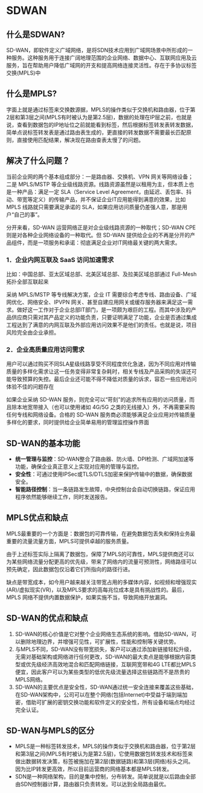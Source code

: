 # SDWAN

## 什么是SDWAN?

SD-WAN，即软件定义广域网络，是将SDN技术应用到广域网场景中所形成的一种服务。这种服务用于连接广阔地理范围的企业网络、数据中心、互联网应用及云服务，旨在帮助用户降低广域网的开支和提高网络连接灵活性。存在于多协议标签交换(MPLS)中



## 什么是MPLS?

字面上就是通过标签来交换数源据，MPLS的操作类似于交换机和路由器，位于第2层和第3层之间(MPLS有时被认为是第2.5层)，数据的处理在IP层之前，也就是说，查看到数据包的IP地址位之前就能看到标签，然后根据标签转发表转发数据，简单点说标签转发表是通过路由表生成的，更直接的转发数据不需要最长匹配原则，直接使用匹配结果，解决现在路由查表太慢了的问题。



## 解决了什么问题？

当前企业网的两个基本组成部分：一是路由器、交换机、VPN 网关等网络设备；二是 MPLS/MSTP 等企业级线路资源。线路资源虽然是以租用为主，但本质上也是一种产品：满足一定 SLA（Service Level Agreement，由延迟、丢包率、抖动、带宽等定义）的传输产品，并不保证企业IT应用能得到满意的效果，比如 MPLS 线路就只需要满足承诺的 SLA，如果应用访问质量仍差强人意，那是用户“自己的事”。

分开来看，SD-WAN 运营网络正是对企业级线路资源的一种取代；SD-WAN CPE 则是对各种企业网络设备的一种取代。但 SD-WAN 提供给企业的不再是分开的产品组件，而是一项服务和承诺：彻底满足企业对IT网络最关键的两大需求。

### 1．企业内网互联及 SaaS 访问加速需求

比如：中国总部、亚太区域总部、北美区域总部、及拉美区域总部通过 Full-Mesh 拓扑全部互联起来

采纳 MPLS/MSTP 等专线解决方案，企业 IT 需要综合考虑专线、路由设备、广域网优化、网络安全、IPVPN 网关、甚至自建应用网关或缓存服务器来满足这一需求。做好这一工作对于企业总部IT部门，是一项颇为艰巨的工程。而其中涉及的产品供应商只需对其产品定义的功能负责，只要证明满足了功能，企业是否通过集成工程达到了满意的内网互联及外部应用访问效果不是他们的责任。也就是说，项目风险完全由企业承担。

### 2．企业高质量应用访问需求

用户可以通过购买不同SLA星级线路享受不同程度优化急速，因为不同应用对传输质量的多样化需求让这一任务变得非常复杂耗时，相关专线及产品采购的失误还可能导致预算的失控。最后企业还可能不得不降低对质量的诉求，容忍一些应用访问体验不佳的问题存在

如果企业采纳 SD-WAN 服务，则完全可以“苛刻”的追求所有应用的访问质量，而且除本地宽带接入（也可以使用诸如 4G/5G 之类的无线接入）外，不再需要采购任何专线和网络设备。合格的 SD-WAN 服务商必须能够满足企业应用对传输质量多样化的要求，同时提供给企业简单易用的管理监控操作界面



## SD-WAN的基本功能

- **统一管理与监控**：SD-WAN整合了路由器、防火墙、DPI检测、广域网加速等功能，确保企业真正意义上实现对应用的管理与监控。
- **安全性**：可通过使用IPSec或TLS/DTLS加密来保护传输中的数据，确保数据安全。
- **智能路径控制**：当一条链路发生故障，中央控制台会自动切换链路，保证应用程序依然能够继续工作，同时发送报告。



## MPLS优点和缺点

MPLS最重要的一个方面是：数据包的可靠传输，在避免数据包丢失和保持业务最重要的流量流量方面，MPLS可提供卓越的服务质量。

由于上述标签实际上隔离了数据包，保障了MPLS的可靠性，MPLS提供商还可以为某些网络流量分配更高的优先级，带来了网络内的流量可预测性，网络路径可以预先确定，因此数据包仅沿着它们所指向的路径行进。

缺点是带宽成本，如今用户越来越关注带宽占用的多媒体内容，如视频和增强现实(AR)/虚拟现实(VR)，以及MPLS要求的高每兆位成本是具有挑战性的。最后，MPLS 网络不提供内置数据保护，如果实施不当，导致网络开放漏洞。



## SD-WAN的优点和缺点

1. SD-WAN的核心价值是它对整个企业网络生态系统的影响。借助SD-WAN，可以删除地理边界，并增强可见性，可扩展性，性能和控制等关键优势。
2. 与MPLS不同，SD-WAN没有带宽损失，客户可以通过添加新链接轻松升级，无需对基础架构或网络进行任何更改，SD-WAN的最大卖点是能够根据内容类型或优先级经济高效地混合和匹配网络链接，互联网宽带和4G LTE都比MPLS便宜，因此客户可以为某些类型的低优先级流量选择这些链路而不是昂贵的MPLS网络。
3. SD-WAN的主要优点是安全性，SD-WAN通过统一安全连接来覆盖这些基础，在SD-WAN架构中，公司可以在整个网络(包括Internet)中受益于端到端加密，借助可扩展的密钥交换功能和软件定义的安全性，所有设备和端点均经过完全认证。



## SD-WAN与MPLS的区分

- MPLS是一种标签转发技术，MPLS的操作类似于交换机和路由器，位于第2层和第3层之间(MPLS有时被认为是第2.5层)，它使用数据包转发技术和标签来做出数据转发决策，标签被施加在第2层(数据链路)和第3层(网络)标头之间。因为比IP转发更高效，所以目前运营商的网络基本都是MPLS转发。
- SDN是一种网络架构，目的是集中控制，分布转发。简单说就是以后路由全部由SDN控制器计算，路由器只负责转发。可以达到全局路由最优。